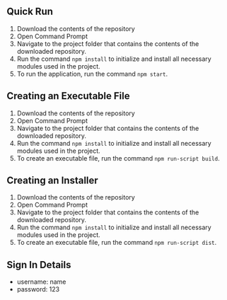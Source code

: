 ## Quick Run
1. Download the contents of the repository
2. Open Command Prompt
3. Navigate to the project folder that contains the contents of the downloaded repository.
4. Run the command `npm install` to initialize and install all necessary modules used in the project.
5. To run the application, run the command `npm start`.

## Creating an Executable File
1. Download the contents of the repository
2. Open Command Prompt
3. Navigate to the project folder that contains the contents of the downloaded repository.
4. Run the command `npm install` to initialize and install all necessary modules used in the project.
5. To create an executable file, run the command `npm run-script build`.

## Creating an Installer
1. Download the contents of the repository
2. Open Command Prompt
3. Navigate to the project folder that contains the contents of the downloaded repository.
4. Run the command `npm install` to initialize and install all necessary modules used in the project.
5. To create an executable file, run the command `npm run-script dist`.

## Sign In Details
- username: name
- password: 123
